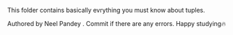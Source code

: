 This folder contains basically evrything you must know about tuples.

Authored by Neel Pandey . Commit if there are any errors. Happy studying🔥
